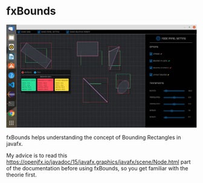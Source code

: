 # fxBounds
<img src="demo/fxBounds.png">

fxBounds helps understanding the concept of Bounding Rectangles in javafx.

My advice is to read this https://openjfx.io/javadoc/15/javafx.graphics/javafx/scene/Node.html
part of the documentation before using fxBounds, so you get familiar with the theorie first.
